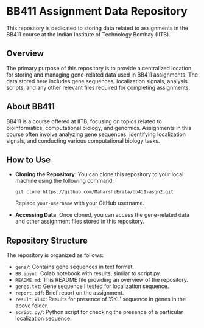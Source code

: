 # BB411 Assignment Data Repository

This repository is dedicated to storing data related to assignments in the BB411 course at the Indian Institute of Technology Bombay (IITB).

## Overview

The primary purpose of this repository is to provide a centralized location for storing and managing gene-related data used in BB411 assignments. The data stored here includes gene sequences, localization signals, analysis scripts, and any other relevant files required for completing assignments.

## About BB411

BB411 is a course offered at IITB, focusing on topics related to bioinformatics, computational biology, and genomics. Assignments in this course often involve analyzing gene sequences, identifying localization signals, and conducting various computational biology tasks.

## How to Use

- **Cloning the Repository**: You can clone this repository to your local machine using the following command:
  ```
  git clone https://github.com/MaharshiErata/bb411-asgn2.git
  ```
  Replace `your-username` with your GitHub username.

- **Accessing Data**: Once cloned, you can access the gene-related data and other assignment files stored in this repository.

## Repository Structure

The repository is organized as follows:
- `gens/`: Contains gene sequences in text format.
- `BB.ipynb`: Colab notebook with results, similar to script.py.
- `README.md`: This README file providing an overview of the repository.
- `genes.txt`: Gene sequence I tested for localization sequence.
- `report.pdf`: Brief report on the assignment.
- `result.xlsx`: Results for presence of 'SKL' sequence in genes in the above folder.
- `script.py/`: Python script for checking the presence of a particular localization sequence.
